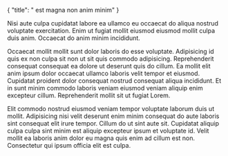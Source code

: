 {
  "title": " est magna non anim minim"
}

Nisi aute culpa cupidatat labore ea ullamco eu occaecat do aliqua nostrud voluptate exercitation. Enim ut fugiat mollit eiusmod eiusmod mollit culpa duis anim. Occaecat do anim minim incididunt.

Occaecat mollit mollit sunt dolor laboris do esse voluptate. Adipisicing id quis ex non culpa sit non ut sit quis commodo adipisicing. Reprehenderit consequat consequat ea dolore ut deserunt quis do cillum. Ea mollit elit anim ipsum dolor occaecat ullamco laboris velit tempor et eiusmod. Cupidatat proident dolor consequat nostrud consequat aliqua incididunt. Et in sunt minim commodo laboris veniam eiusmod veniam aliquip enim excepteur cillum. Reprehenderit mollit sit ut fugiat Lorem.

Elit commodo nostrud eiusmod veniam tempor voluptate laborum duis ut mollit. Adipisicing nisi velit deserunt enim minim consequat do aute laboris sint consequat elit irure tempor. Cillum do ut sint aute sit. Cupidatat aliquip culpa culpa sint minim est aliquip excepteur ipsum et voluptate id. Velit mollit ea laboris anim dolor eu magna quis enim ad cillum est non. Consectetur qui ipsum officia elit est culpa.